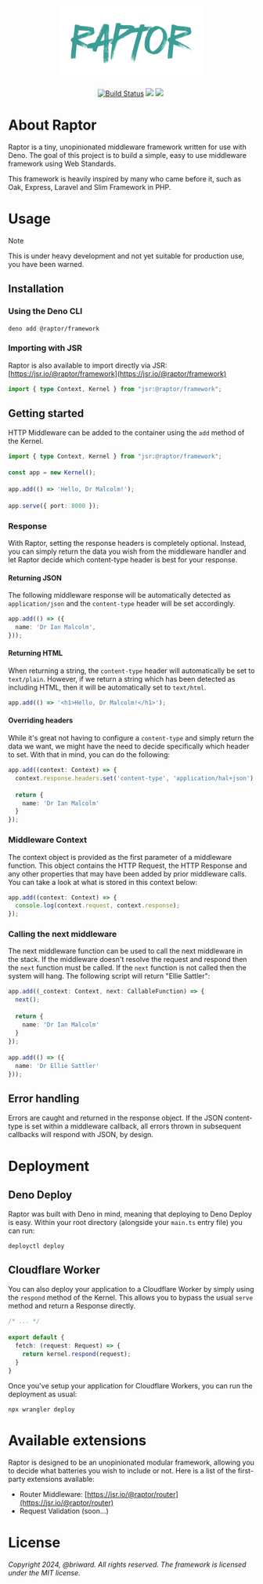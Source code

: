 <p align="center">
  <img src="./assets//logo.png" width="300" />
</p>

<p align="center">
  <a href="https://github.com/briward/raptor/actions"><img src="https://github.com/briward/raptor/workflows/ci/badge.svg" alt="Build Status"></a>
  <a href="jsr.io/@raptor/framework"><img src="https://jsr.io/badges/@raptor/framework?logoColor=3A9D95&color=3A9D95&labelColor=083344" /></a>
  <a href="jsr.io/@raptor/framework score"><img src="https://jsr.io/badges/@raptor/framework/score?logoColor=3A9D95&color=3A9D95&labelColor=083344" /></a>
  <a href="https://jsr.io/@raptor"><img src="https://jsr.io/badges/@raptor?logoColor=3A9D95&color=3A9D95&labelColor=083344" alt="" /></a>
</p>

# About Raptor

Raptor is a tiny, unopinionated middleware framework written for use with Deno. The goal of this project is to build a simple, easy to use middleware framework using Web Standards.

This framework is heavily inspired by many who came before it, such as Oak, Express, Laravel and Slim Framework in PHP.

# Usage

> [!NOTE]
> This is under heavy development and not yet suitable for production use, you
> have been warned.

## Installation

### Using the Deno CLI

```
deno add @raptor/framework
```

### Importing with JSR

Raptor is also available to import directly via JSR:
[https://jsr.io/@raptor/framework](https://jsr.io/@raptor/framework)

```ts
import { type Context, Kernel } from "jsr:@raptor/framework";
```

## Getting started

HTTP Middleware can be added to the container using the `add` method of the Kernel.

```ts
import { type Context, Kernel } from "jsr:@raptor/framework";

const app = new Kernel();

app.add(() => 'Hello, Dr Malcolm!');

app.serve({ port: 8000 });
```

### Response

With Raptor, setting the response headers is completely optional. Instead, you can simply return the data you wish from the middleware handler and let Raptor decide which content-type header is best for your response.

#### Returning JSON

The following middleware response will be automatically detected as `application/json` and the `content-type` header will be set accordingly.

```ts
app.add(() => ({
  name: 'Dr Ian Malcolm',
}));
```

#### Returning HTML

When returning a string, the `content-type` header will automatically be set to `text/plain`. However, if we return a string which has been detected as including HTML, then it will be automatically set to `text/html`.

```ts
app.add(() => '<h1>Hello, Dr Malcolm!</h1>');
```

#### Overriding headers

While it's great not having to configure a `content-type` and simply return the data we want, we might have the need to decide specifically  which header to set. With that in mind, you can do the following:

```ts
app.add((context: Context) => {
  context.response.headers.set('content-type', 'application/hal+json');

  return {
    name: 'Dr Ian Malcolm'
  }
});
```

### Middleware Context

The context object is provided as the first parameter of a middleware function. This object contains the HTTP Request, the HTTP Response and any other properties that may have been added by prior middleware calls. You can take a look at what is stored in this context below:

```ts
app.add((context: Context) => {
  console.log(context.request, context.response);
});
```

### Calling the next middleware

The next middleware function can be used to call the next middleware in the stack. If the middleware doesn't resolve the request and respond then the `next` function must be called. If the `next` function is not called then the system will hang. The following script will return "Ellie Sattler":

```ts
app.add((_context: Context, next: CallableFunction) => {
  next();

  return {
    name: 'Dr Ian Malcolm'
  }
});

app.add(() => ({
  name: 'Dr Ellie Sattler'
}));
```

## Error handling

Errors are caught and returned in the response object. If the JSON content-type is set within a middleware callback, all errors thrown in subsequent callbacks will respond with JSON, by design.

# Deployment

## Deno Deploy

Raptor was built with Deno in mind, meaning that deploying to Deno Deploy is easy. Within your root directory (alongside your `main.ts` entry file) you can run:

```
deployctl deploy
```

## Cloudflare Worker

You can also deploy your application to a Cloudflare Worker by simply using the `respond` method of the Kernel. This allows you to bypass the usual `serve` method and return a Response directly.

```ts
/* ... */

export default {
  fetch: (request: Request) => {
    return kernel.respond(request);
  }
}
```

Once you've setup your application for Cloudflare Workers, you can run the deployment as usual:

```
npx wrangler deploy
```

# Available extensions

Raptor is designed to be an unopinionated modular framework, allowing you to decide what batteries you wish to include or not. Here is a list of the first-party extensions available:

* Router Middleware: [https://jsr.io/@raptor/router](https://jsr.io/@raptor/router)
* Request Validation (soon...)

# License

_Copyright 2024, @briward. All rights reserved. The framework is licensed under
the MIT license._
